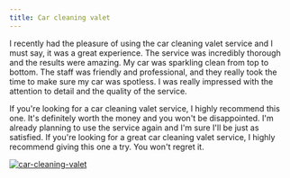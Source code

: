 ```yaml
---
title: Car cleaning valet
---
```


I recently had the pleasure of using the car cleaning valet service and I must say, it was a great experience. The service was incredibly thorough and the results were amazing. My car was sparkling clean from top to bottom. The staff was friendly and professional, and they really took the time to make sure my car was spotless. I was really impressed with the attention to detail and the quality of the service.

If you're looking for a car cleaning valet service, I highly recommend this one. It's definitely worth the money and you won't be disappointed. I'm already planning to use the service again and I'm sure I'll be just as satisfied. If you're looking for a great car cleaning valet service, I highly recommend giving this one a try. You won't regret it.

[![car-cleaning-valet](<https://dabuttonfactory.com/button.png?t=CHECK+SERVICE&f=Noto+Sans-Bold&ts=26&tc=fff&hp=45&vp=20&c=11&bgt=unicolored&bgc=4bd42f>)](<https://www.bark.com/?a_aid=5d2d0e83cdc39>)